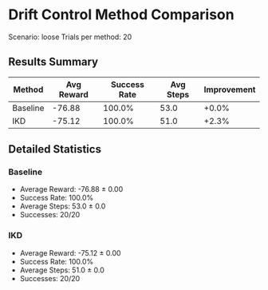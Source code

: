 # Drift Control Method Comparison

Scenario: loose
Trials per method: 20

## Results Summary

| Method | Avg Reward | Success Rate | Avg Steps | Improvement |
|--------|------------|--------------|-----------|-------------|
| Baseline   |     -76.88 |  100.0% |      53.0 |    +0.0% |
| IKD        |     -75.12 |  100.0% |      51.0 |    +2.3% |

## Detailed Statistics

### Baseline

- Average Reward: -76.88 ± 0.00
- Success Rate: 100.0%
- Average Steps: 53.0 ± 0.0
- Successes: 20/20

### IKD

- Average Reward: -75.12 ± 0.00
- Success Rate: 100.0%
- Average Steps: 51.0 ± 0.0
- Successes: 20/20

